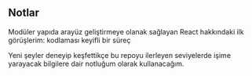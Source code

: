 ## Notlar

Modüler yapıda arayüz geliştirmeye olanak sağlayan React hakkındaki ilk görüşlerim: kodlaması keyifli bir süreç

Yeni şeyler deneyip keşfettikçe bu repoyu ilerleyen seviyelerde işime yarayacak bilgilere dair notluğum olarak kullanacağım.
